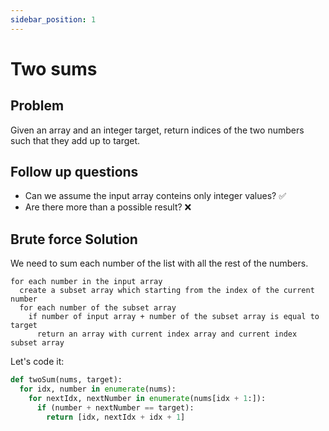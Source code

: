 ```yaml
---
sidebar_position: 1
---
```


# Two sums

## Problem
Given an array and an integer target, return indices of the two numbers such that they add up to target.

## Follow up questions
- Can we assume the input array conteins only integer values? ✅
- Are there more than a possible result? ❌

## Brute force Solution
We need to sum each number of the list with all the rest of the numbers.
```
for each number in the input array
  create a subset array which starting from the index of the current number
  for each number of the subset array
    if number of input array + number of the subset array is equal to target
      return an array with current index array and current index subset array
```

Let's code it:

```python
def twoSum(nums, target):
  for idx, number in enumerate(nums):
    for nextIdx, nextNumber in enumerate(nums[idx + 1:]):
      if (number + nextNumber == target):
        return [idx, nextIdx + idx + 1]
```